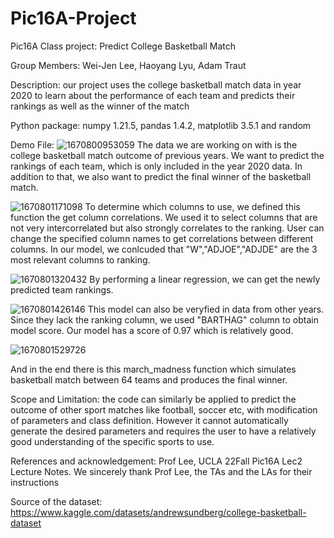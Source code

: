# Pic16A-Project
Pic16A Class project: Predict College Basketball Match

Group Members: Wei-Jen Lee, Haoyang Lyu, Adam Traut

Description: our project uses the college basketball match data in year 2020 to learn about the performance of each team and predicts their rankings as well as the winner of the match

Python package: numpy 1.21.5, pandas 1.4.2, matplotlib 3.5.1 and random

Demo File:
![1670800953059](https://user-images.githubusercontent.com/119776543/206935032-a6733060-da44-4497-a411-91d2b0af692c.png)
The data we are working on with is the college basketball match outcome of previous years. We want to predict the rankings of each team, which is only included in the year 2020 data. In addition to that, we also want to predict the final winner of the basketball match.

![1670801171098](https://user-images.githubusercontent.com/119776543/206935189-cde8e737-b294-44de-a011-4177b18fb1aa.png)
To determine which columns to use, we defined this function the get column correlations. We used it to select columns that are not very intercorrelated but also strongly correlates to the ranking. User can change the specified column names to get correlations between different columns.
In our model, we conlcuded that "W","ADJOE","ADJDE" are the 3 most relevant columns to ranking.

![1670801320432](https://user-images.githubusercontent.com/119776543/206935298-3cc5153d-fb29-4f95-abf7-42592f5f173f.png)
By performing a linear regression, we can get the newly predicted team rankings.

![1670801426146](https://user-images.githubusercontent.com/119776543/206935383-4d88e42f-a1d1-444d-907a-6e2a0248e910.png)
This model can also be veryfied in data from other years. Since they lack the ranking column, we used "BARTHAG" column to obtain model score. Our model has a score of 0.97 which is relatively good.

![1670801529726](https://user-images.githubusercontent.com/119776543/206935466-122f3b7f-4878-4297-b7ca-1e419cb0a424.png)

And in the end there is this march_madness function which simulates basketball match between 64 teams and produces the final winner.

Scope and Limitation: the code can similarly be applied to predict the outcome of other sport matches like football, soccer etc, with modification of parameters and class definition. However it cannot automatically generate the desired parameters and requires the user to have a relatively good understanding of the specific sports to use.

References and acknowledgement: Prof Lee, UCLA 22Fall Pic16A Lec2 Lecture Notes.
                                We sincerely thank Prof Lee, the TAs and the LAs for their instructions
                              
Source of the dataset: https://www.kaggle.com/datasets/andrewsundberg/college-basketball-dataset

